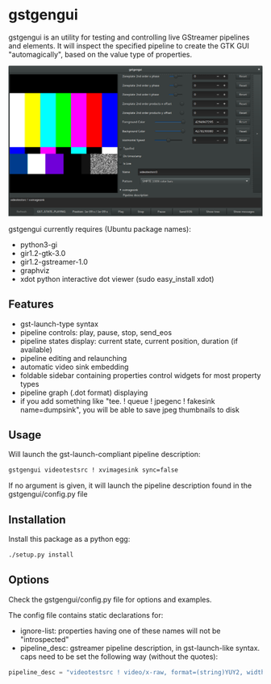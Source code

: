 # gstgengui

gstgengui is an utility for testing and controlling live GStreamer pipelines and elements. It will inspect the specified pipeline to create the GTK GUI "automagically", based on the value type of properties.

![screenshot](https://raw.githubusercontent.com/UbiCastTeam/gst-gengui/master/screenshot.png)

gstgengui currently requires (Ubuntu package names):
   * python3-gi
   * gir1.2-gtk-3.0
   * gir1.2-gstreamer-1.0
   * graphviz 
   * xdot python interactive dot viewer (sudo easy_install xdot)

## Features

   * gst-launch-type syntax
   * pipeline controls: play, pause, stop, send_eos
   * pipeline states display: current state, current position, duration (if available)
   * pipeline editing and relaunching
   * automatic video sink embedding
   * foldable sidebar containing properties control widgets for most property types
   * pipeline graph (.dot format) displaying
   * if you add something like "tee. ! queue ! jpegenc ! fakesink name=dumpsink", you will be able to save jpeg thumbnails to disk

## Usage

Will launch the gst-launch-compliant pipeline description:

```bash
gstgengui videotestsrc ! xvimagesink sync=false
```

If no argument is given, it will launch the pipeline description found in the gstgengui/config.py file

## Installation

Install this package as a python egg: 

```bash
./setup.py install
```

## Options

Check the gstgengui/config.py file for options and examples.

The config file contains static declarations for:
* ignore-list: properties having one of these names will not be "introspected"
* pipeline_desc: gstreamer pipeline description, in gst-launch-like syntax. caps need to be set the following way (without the quotes):

```python
pipeline_desc = "videotestsrc ! video/x-raw, format=(string)YUY2, width=(int)320, height=(int)240, framerate=(fraction)15/1 ! videoconvert !  videobalance ! queue ! xvimagesink"
```
